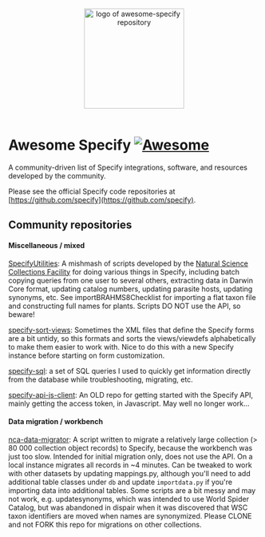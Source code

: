 <p align="center">
  <br>
  <img width="200" src="https://github.com/user-attachments/assets/46d6c42e-aea5-47d4-90d9-27194f759ea3" alt="logo of awesome-specify repository">
  <br>
  <br>
</p>

# Awesome Specify [![Awesome](https://cdn.rawgit.com/sindresorhus/awesome/d7305f38d29fed78fa85652e3a63e154dd8e8829/media/badge.svg)](https://github.com/sindresorhus/awesome)

A community-driven list of Specify integrations, software, and resources developed by the community.

Please see the official Specify code repositories at [https://github.com/specify](https://github.com/specify).

## Community repositories

#### Miscellaneous / mixed

[SpecifyUtilities](https://github.com/NSCF/SpecifyUtilities): 
A mishmash of scripts developed by the [Natural Science Collections Facility](https://nscf.org.za/) for doing various things in 
Specify, including batch copying queries from one user to several others, extracting data in Darwin Core format, updating catalog 
numbers, updating parasite hosts, updating synonyms, etc. See importBRAHMS8Checklist for importing a flat taxon file and constructing
full names for plants. Scripts DO NOT use the API, so beware!

[specify-sort-views](https://github.com/NSCF/specify-sort-views):
Sometimes the XML files that define the Specify forms are a bit untidy, so this formats and sorts the views/viewdefs 
alphabetically to make them easier to work with. Nice to do this with a new Specify instance before starting on form customization.

[specify-sql](https://github.com/NSCF/SpecifySQL): a set of SQL queries I used to quickly get information directly 
from the database while troubleshooting, migrating, etc.

[specify-api-js-client](https://github.com/NSCF/Specify-API-JS-client): An OLD repo for getting started with the 
Specify API, mainly getting the access token, in Javascript. May well no longer work...

#### Data migration / workbench

[nca-data-migrator](https://github.com/NSCF/nca-specify-migrator):
A script written to migrate a relatively large collection (> 80 000 collection object records) to Specify, 
because the workbench was just too slow. Intended for initial migration only, does not use the API. On a 
local instance migrates all records in ~4 minutes. Can be tweaked to work with other datasets by updating 
mappings.py, although you'll need to add additional table classes under `db` and update `importdata.py` 
if you're importing data into additional tables. Some scripts are a bit messy and may not work, e.g. 
updatesynonyms, which was intended to use World Spider Catalog, but was abandoned in dispair when it was 
discovered that WSC taxon identifiers are moved when names are synonymized. Please CLONE and not FORK 
this repo for migrations on other collections.



